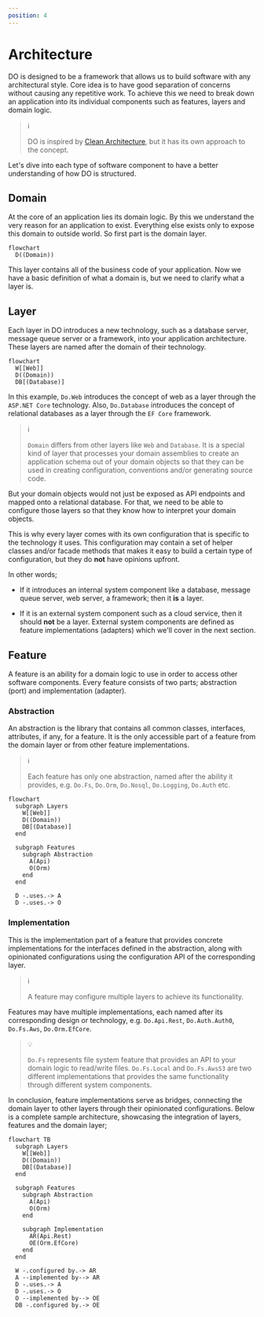 ```yaml
---
position: 4
---
```


# Architecture

DO is designed to be a framework that allows us to build software with any
architectural style. Core idea is to have good separation of concerns without
causing any repetitive work. To achieve this we need to break down an
application into its individual components such as features, layers and domain
logic.

> :information_source:
>
> DO is inspired by [Clean Architecture][], but it has its own approach to the
> concept.

Let's dive into each type of software component to have a better understanding
of how DO is structured.

## Domain

At the core of an application lies its domain logic. By this we understand the
very reason for an application to exist. Everything else exists only to expose
this domain to outside world. So first part is the domain layer.

```mermaid
flowchart
  D((Domain))
```

This layer contains all of the business code of your application. Now we have a
basic definition of what a domain is, but we need to clarify what a layer is.

## Layer

Each layer in DO introduces a new technology, such as a database server,
message queue server or a framework, into your application architecture. These
layers are named after the domain of their technology.

```mermaid
flowchart
  W[[Web]]
  D((Domain))
  DB[(Database)]
```

In this example, `Do.Web` introduces the concept of web as a layer through the
`ASP.NET Core` technology. Also, `Do.Database` introduces the concept of
relational databases as a layer through the `EF Core` framework.

> :information_source:
>
> `Domain` differs from other layers like `Web` and `Database`. It is a special
> kind of layer that processes your domain assemblies to create an application
> schema out of your domain objects so that they can be used in creating
> configuration, conventions and/or generating source code.

But your domain objects would not just be exposed as API endpoints and mapped
onto a relational database. For that, we need to be able to configure those
layers so that they know how to interpret your domain objects.

This is why every layer comes with its own configuration that is specific to
the technology it uses. This configuration may contain a set of helper classes
and/or facade methods that makes it easy to build a certain type of
configuration, but they do __not__ have opinions upfront.

In other words;

- If it introduces an internal system component like a database, message queue
  server, web server, a framework; then it __is__ a layer.

- If it is an external system component such as a cloud service, then it should
  __not__ be a layer. External system components are defined as feature
  implementations (adapters) which we'll cover in the next section.

## Feature

A feature is an ability for a domain logic to use in order to access other
software components. Every feature consists of two parts; abstraction (port)
and implementation (adapter).

### Abstraction

An abstraction is the library that contains all common classes, interfaces,
attributes, if any, for a feature. It is the only accessible part of a feature
from the domain layer or from other feature implementations.

> :information_source:
>
> Each feature has only one abstraction, named after the ability it provides,
> e.g. `Do.Fs`, `Do.Orm`, `Do.Nosql`, `Do.Logging`, `Do.Auth` etc.

```mermaid
flowchart
  subgraph Layers
    W[[Web]]
    D((Domain))
    DB[(Database)]
  end

  subgraph Features
    subgraph Abstraction
      A(Api)
      O(Orm)
    end
  end

  D -.uses.-> A
  D -.uses.-> O
```

### Implementation

This is the implementation part of a feature that provides concrete
implementations for the interfaces defined in the abstraction, along with
opinionated configurations using the configuration API of the corresponding
layer.

> :information_source:
>
> A feature may configure multiple layers to achieve its functionality.

Features may have multiple implementations, each named after its corresponding
design or technology, e.g. `Do.Api.Rest`, `Do.Auth.Auth0`, `Do.Fs.Aws`,
`Do.Orm.EfCore`.

> :bulb:
>
> `Do.Fs` represents file system feature that provides an API to your domain
> logic to read/write files. `Do.Fs.Local` and `Do.Fs.AwsS3` are two different
> implementations that provides the same functionality through different system
> components.

In conclusion, feature implementations serve as bridges, connecting the domain
layer to other layers through their opinionated configurations. Below is a
complete sample architecture, showcasing the integration of layers, features
and the domain layer;

```mermaid
flowchart TB
  subgraph Layers
    W[[Web]]
    D((Domain))
    DB[(Database)]
  end

  subgraph Features
    subgraph Abstraction
      A(Api)
      O(Orm)
    end

    subgraph Implementation
      AR(Api.Rest)
      OE(Orm.EfCore)
    end
  end

  W -.configured by.-> AR
  A --implemented by--> AR
  D -.uses.-> A
  D -.uses.-> O
  O --implemented by--> OE
  DB -.configured by.-> OE
```

[Clean Architecture]:https://learn.microsoft.com/en-us/dotnet/architecture/modern-web-apps-azure/common-web-application-architectures#clean-architecture
